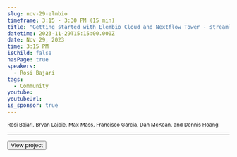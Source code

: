 ```yaml
---
slug: nov-29-elmbio
timeframe: 3:15 - 3:30 PM (15 min)
title: "Getting started with Elembio Cloud and Nextflow Tower - streamlined sequencing and analysis"
datetime: 2023-11-29T15:15:00.000Z
date: Nov 29, 2023
time: 3:15 PM
isChild: false
hasPage: true
speakers:
  - Rosi Bajari
tags:
  - Community
youtube:
youtubeUrl:
is_sponsor: true
---
```

<div className="mb-4">
  <small className="typo-small">
    Rosi Bajari, Bryan Lajoie, Max Mass, Francisco Garcia, Dan McKean, and Dennis Hoang
  </small>
</div>

<hr className="border-t border-gray-50 mb-4 opacity-20" />

<div>
  <Button to="https://github.com/Elembio" variant="secondary" size="md" arrow>
    View project
  </Button>
</div>